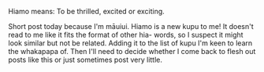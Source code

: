 Hiamo means: To be thrilled, excited or exciting.

Short post today because I'm māuiui. Hiamo is a new kupu to me! It doesn't read to me like it fits the format of other hia- words, so I suspect it might look similar but not be related. Adding it to the list of kupu I'm keen to learn the whakapapa of. Then I'll need to decide whether I come back to flesh out posts like this or just sometimes post very little.